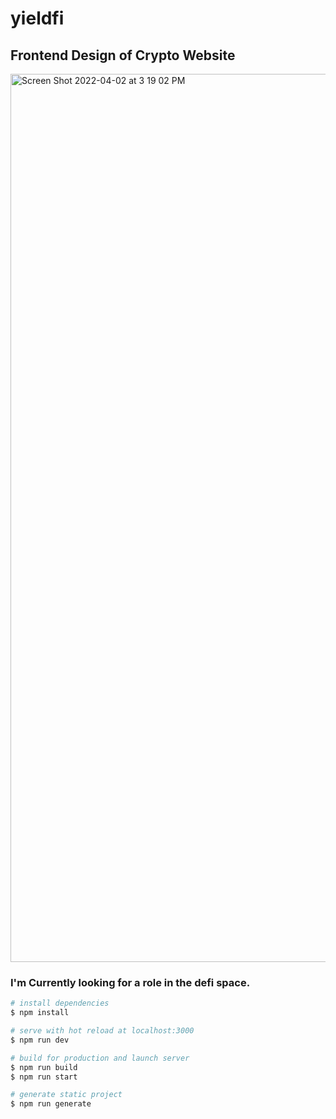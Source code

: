 # yieldfi

## Frontend Design of Crypto Website

<img width="1421" alt="Screen Shot 2022-04-02 at 3 19 02 PM" src="https://user-images.githubusercontent.com/76162087/161397988-4fcb5c7a-e54a-4e04-9de4-05943940581a.png">


### I'm Currently looking for a role in the defi space.
```bash
# install dependencies
$ npm install

# serve with hot reload at localhost:3000
$ npm run dev

# build for production and launch server
$ npm run build
$ npm run start

# generate static project
$ npm run generate
```
